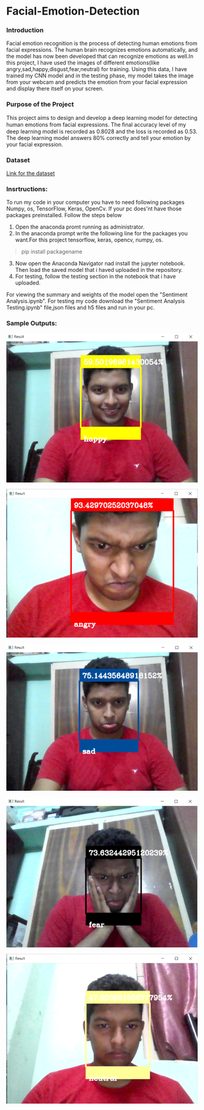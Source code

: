 # Facial-Emotion-Detection
### Introduction
Facial emotion recognition is the process of detecting human emotions from facial expressions. The human brain recognizes emotions automatically, and the model has now been developed that can recognize emotions as well.In this project, I have used the images of different emotions(like angry,sad,happy,disgust,fear,neutral) for training. Using this data, I have trained my CNN model and in the testing phase, my model takes the image from your webcam and predicts the emotion from your facial expression and display there itself on your screen.

### Purpose of the Project
This project aims to design and develop a deep learning model for detecting human emotions from facial expressions.
The ﬁnal accuracy level of my deep learning model is recorded as 0.8028 and the loss is recorded as 0.53.
The deep learning model answers 80% correctly and tell your emotion by your facial expression.

### Dataset
[Link for the dataset](https://www.kaggle.com/msambare/fer2013)


### Insrtructions:
  To run my code in your computer you have to need following packages Numpy, os, TensorFlow, Keras, OpenCv.
  If your pc does'nt have those packages preinstalled. Follow the steps below
  1. Open the anaconda promt running as administrator.
  2. In the anaconda prompt write the following line for the packages you want.For this project tensorflow, keras, opencv, numpy, os. 
   >pip install packagename
   
  3. Now open the Anaconda Navigator nad install the jupyter notebook. Then load the saved model that i haved uploaded in the repository.
  4. For testing, follow  the testing section in the notebook that i have uploaded.
  
  
  For viewing the summary and weights of the model open the "Sentiment Analysis.ipynb".
  For testing my code download the "Sentiment Analysis Testing.ipynb" file,json files and h5 files and run in your pc.
  
  
  ### Sample Outputs:
![Image of HAPPY emotion](https://github.com/SatwikPasumarthi/Facial-Emotion-Detection/blob/main/output%20samples/happy.PNG)

![Image of ANGRY emotion](https://github.com/SatwikPasumarthi/Facial-Emotion-Detection/blob/main/output%20samples/angry.PNG)

![Image of SAD emotion](https://github.com/SatwikPasumarthi/Facial-Emotion-Detection/blob/main/output%20samples/sad.PNG)

![Image of FEAR emotion](https://github.com/SatwikPasumarthi/Facial-Emotion-Detection/blob/main/output%20samples/fear.PNG)

![Image of NEUTRAL emotion](https://github.com/SatwikPasumarthi/Facial-Emotion-Detection/blob/main/output%20samples/neutral.PNG)
